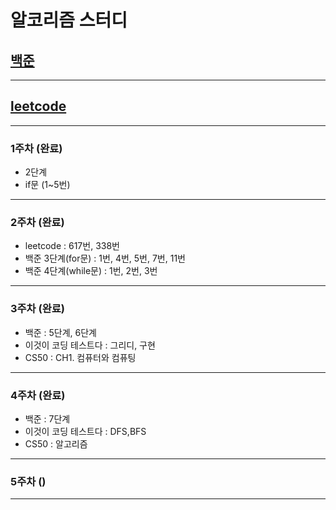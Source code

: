 # 알코리즘 스터디
## [백준](https://www.acmicpc.net/)
----------------------------------------

## [leetcode](https://leetcode.com/)
---------------------------------------

### 1주차 (완료)
- 2단계
- if문 (1~5번)
----------------------------------------

### 2주차 (완료)
- leetcode : 617번, 338번
- 백준 3단계(for문) : 1번, 4번, 5번, 7번, 11번 
- 백준 4단계(while문) : 1번, 2번, 3번
----------------------------------------

### 3주차 (완료)
- 백준 : 5단계, 6단계
- 이것이 코딩 테스트다 :  그리디, 구현
- CS50 : CH1. 컴퓨터와 컴퓨팅
----------------------------------------

### 4주차 (완료)
- 백준 : 7단계
- 이것이 코딩 테스트다 :  DFS,BFS
- CS50 : 알고리즘
----------------------------------------

### 5주차 ()

---------------------------------------
